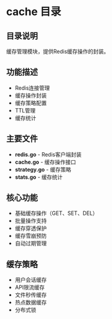 # cache 目录

## 目录说明
缓存管理模块，提供Redis缓存操作的封装。

## 功能描述
- Redis连接管理
- 缓存操作封装
- 缓存策略配置
- TTL管理
- 缓存统计

## 主要文件
- **redis.go** - Redis客户端封装
- **cache.go** - 缓存操作接口
- **strategy.go** - 缓存策略
- **stats.go** - 缓存统计

## 核心功能
- 基础缓存操作（GET、SET、DEL）
- 批量操作支持
- 缓存穿透保护
- 缓存雪崩预防
- 自动过期管理

## 缓存策略
- 用户会话缓存
- API限流缓存
- 文件秒传缓存
- 热点数据缓存
- 分布式锁